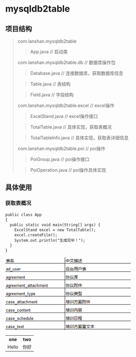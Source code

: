 # mysqldb2table
## 项目结构
> com.lanshan.mysqldb2table 
>
> > App.java // 启动类
> 
> com.lanshan.mysqldb2table.db // 数据库操作包
>
> > Database.java // 连接数据库，获取数据库信息
>
> > Table.java // 表结构
>
> > Field.java // 字段结构
>
> com.lanshan.mysqldb2table.excel // excel操作
>
> > ExcelStand.java // excel操作接口
>
> > TotalTable.java // 具体实现，获取表概况
>
> > TotalTableInfo.java // 具体实现，获取表详细信息
>
> com.lanshan.mysqldb2table.poi // poi操作
>
> > PoiGroup.java // poi操作接口
>
> > PoiOperation.java // poi操作具体实现
## 具体使用
### 获取表概况
    public class App 
    {
      public static void main(String[] args) {
        ExcelStand excel = new TotalTable();
        excel.createFile();
        System.out.println("生成完毕！");
      }
    }
    
<div>
	<img src="https://raw.githubusercontent.com/781973936/image/master/info.png"></img>
<table border="0">
  <tr>
    <th>one</th>
    <th>two</th>
  </tr>
  <tr>
    <td>Hello</td>
    <td>你好</td>
  </tr>
</table>

